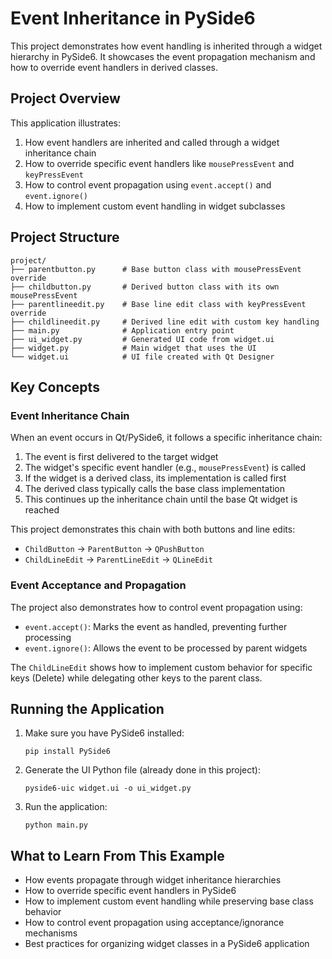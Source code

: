 # Event Inheritance in PySide6

This project demonstrates how event handling is inherited through a widget hierarchy in PySide6. It showcases the event propagation mechanism and how to override event handlers in derived classes.

## Project Overview

This application illustrates:
1. How event handlers are inherited and called through a widget inheritance chain
2. How to override specific event handlers like `mousePressEvent` and `keyPressEvent`
3. How to control event propagation using `event.accept()` and `event.ignore()`
4. How to implement custom event handling in widget subclasses

## Project Structure

```
project/
├── parentbutton.py      # Base button class with mousePressEvent override
├── childbutton.py       # Derived button class with its own mousePressEvent
├── parentlineedit.py    # Base line edit class with keyPressEvent override
├── childlineedit.py     # Derived line edit with custom key handling
├── main.py              # Application entry point
├── ui_widget.py         # Generated UI code from widget.ui
├── widget.py            # Main widget that uses the UI
└── widget.ui            # UI file created with Qt Designer
```

## Key Concepts

### Event Inheritance Chain

When an event occurs in Qt/PySide6, it follows a specific inheritance chain:

1. The event is first delivered to the target widget
2. The widget's specific event handler (e.g., `mousePressEvent`) is called
3. If the widget is a derived class, its implementation is called first
4. The derived class typically calls the base class implementation
5. This continues up the inheritance chain until the base Qt widget is reached

This project demonstrates this chain with both buttons and line edits:
- `ChildButton` → `ParentButton` → `QPushButton`
- `ChildLineEdit` → `ParentLineEdit` → `QLineEdit`

### Event Acceptance and Propagation

The project also demonstrates how to control event propagation using:

- `event.accept()`: Marks the event as handled, preventing further processing
- `event.ignore()`: Allows the event to be processed by parent widgets

The `ChildLineEdit` shows how to implement custom behavior for specific keys (Delete)
while delegating other keys to the parent class.

## Running the Application

1. Make sure you have PySide6 installed:
   ```
   pip install PySide6
   ```

2. Generate the UI Python file (already done in this project):
   ```
   pyside6-uic widget.ui -o ui_widget.py
   ```

3. Run the application:
   ```
   python main.py
   ```

## What to Learn From This Example

- How events propagate through widget inheritance hierarchies
- How to override specific event handlers in PySide6
- How to implement custom event handling while preserving base class behavior
- How to control event propagation using acceptance/ignorance mechanisms
- Best practices for organizing widget classes in a PySide6 application